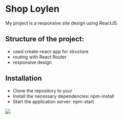 # Shop Loylen

My project is a responsive site design using ReactJS.

## Structure of the project:

* used create-react-app for structure
* routing with React Router
* responsive design

## Installation
* Clone the repository to your
* Install the necessary dependencies: npm-install
* Start the application server: npm-start

![](D:\1.png)



  
